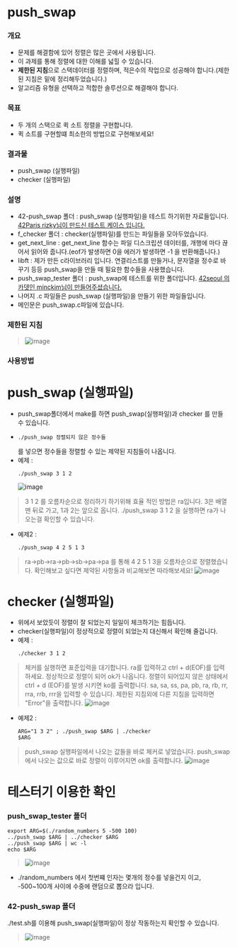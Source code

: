 # push_swap
### 개요
* 문제를 해결함에 있어 정렬은 많은 곳에서 사용됩니다.
* 이 과제를 통해 정렬에 대한 이해를 넓힐 수 있습니다.
* **제한된 지침**으로 스택데이터를 정렬하며, 적은수의 작업으로 성공해야 합니다.(제한된 지침은 밑에 정리해두었습니다.)
* 알고리즘 유형을 선택하고 적합한 솔루션으로 해결해야 합니다.

### 목표
* 두 개의 스택으로 퀵 소트 정렬을 구현합니다.
* 퀵 소트를 구현할떄 최소한의 방법으로 구현해보세요!


### 결과물
* push_swap (실행파일)
* checker (실행파일)

### 설명
* 42-push_swap 폴더 : push_swap (실행파일)을 테스트 하기위한 자료들입니다. [42Paris rizky님이 만드신 테스트 케이스 입니다.](https://profile.intra.42.fr/users/rnugroho)
* f_checker 폴더 : checker(실행파일)를 만드는 파일들을 모아두었습니다.
* get_next_line : get_next_line 함수는 파일 디스크립션 데이터를, 개행에 마다 끊어서 읽어와 줍니다.(eof가 발생하면 0을 에러가 발생하면 -1 을 반환해줍니다.)
* libft : 제가 만든 c라이브러리 입니다. 연결리스트를 만들거나, 문자열을 정수로 바꾸기 등등 push_swap을 만들 때 필요한 함수들을 사용했습니다.
* push_swap_tester 폴더 : push_swap에 테스트를 위한 폴더입니다. [42seoul 의 카뎃인 minckim님이 만들어주셨습니다.](https://githubmemory.com/repo/minckim42/push_swap_tester)
* 나머지 .c 파일들은 push_swap (실행파일)을 만들기 위한 파일들입니다.
* 메인문은 push_swap.c파일에 있습니다.

### 제한된 지침
>![image](https://user-images.githubusercontent.com/52343427/121637209-01f27600-cac4-11eb-8235-1f1acc3b0f75.png)

### 사용방법
# push_swap (실행파일)
* push_swap폴더에서 make를 하면 push_swap(실행파일)과 checker 를 만들 수 있습니다.
* <pre><code>./push_swap 정렬되지 않은 정수들</pre></code> 를 넣으면 정수들을 정렬할 수 있는 제약된 지침들이 나옵니다.
* 예제 : <pre><code>./push_swap 3 1 2</pre></code>
![image](https://user-images.githubusercontent.com/52343427/121637241-0cad0b00-cac4-11eb-930e-813d75e464ee.png)

> 3 1 2 를 오름차순으로 정리하기 하기위해 효율 적인 방법은 ra입니다. 3은 배열 맨 뒤로 가고, 1과 2는 앞으로 옵니다. ./push_swap 3 1 2 을 실행하면 ra가 나오는걸 확인할 수 있습니다.

* 예제2 : <pre><code>./push_swap 4 2 5 1 3</pre></code>
> ra->pb->ra->pb->sb->pa->pa 를 통해 4 2 5 1 3을 오름차순으로 정렬했습니다.
확인해보고 싶다면 제약된 사항들과 비교해보면 따라해보세요!
![image](https://user-images.githubusercontent.com/52343427/121637249-10409200-cac4-11eb-85b4-ad3dfce06043.png)

# checker (실행파일)
* 위에서 보았듯이 정렬이 잘 되었는지 일일이 체크하기는 힘듭니다.
* checker(실행파일)이 정상적으로 정렬이 되었는지 대신해서 확인해 줄겁니다.
* 예제 : <pre><code>./checker 3 1 2</pre></code>
> 체커를 실행하면 표준입력을 대기합니다. ra를 입력하고 ctrl + d(EOF)를 입력하세요. 정상적으로 정렬이 되어 ok가 나옵니다. 정렬이 되어있지 않은 상태에서 ctrl + d (EOF)를 발생 시키면 ko를 출력합니다.
> sa, sa, ss, pa, pb, ra, rb, rr, rra, rrb, rrr을 입력할 수 있습니다. 제한된 지침외에 다른 지침을 입력하면 "Error"을 출력합니다.
![image](https://user-images.githubusercontent.com/52343427/121637263-15054600-cac4-11eb-9905-58bf2ae66e12.png)

* 예제2 : <pre><code>ARG="1 3 2" ; ./push_swap $ARG | ./checker $ARG</pre></code>

>push_swap 실행파일에서 나오는 값들을 바로 체커로 넣었습니다. push_swap에서 나오는 값으로 바로 정렬이 이루어지면 ok를 출력합니다. 
![image](https://user-images.githubusercontent.com/52343427/121638871-a4abf400-cac6-11eb-8a40-cc40a262d89b.png)

# 테스터기 이용한 확인
### push_swap_tester 폴더
```
export ARG=$(./random_numbers 5 -500 100)
../push_swap $ARG | ../checker $ARG
../push_swap $ARG | wc -l
echo $ARG
```
>![image](https://user-images.githubusercontent.com/52343427/121638877-a70e4e00-cac6-11eb-8e28-b4f2c9005e21.png)

* ./random_numbers 에서 첫번쨰 인자는 몇개의 정수를 넣을건지 이고, -500~100개 사이에 수중에 랜덤으로 뽑으라 입니다.

### 42-push_swap 폴더
./test.sh를 이용해 push_swap(실행파일)이 정상 작동하는지 확인할 수 있습니다. 
>![image](https://user-images.githubusercontent.com/52343427/121638905-b2fa1000-cac6-11eb-9075-e0c2c7bb88d6.png)


